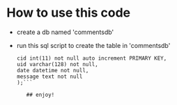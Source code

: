 # How to use this code

- create a db named 'commentsdb'

- run this sql script to create the table in 'commentsdb'


    ```create TABLE comments (
    cid int(11) not null auto increment PRIMARY KEY,
    uid varchar(128) not null,
    date datetime not null,
    message text not null
    );```

       ## enjoy!
